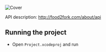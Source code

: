 ![Cover](https://github.com/3lvis/food2fork/blob/master/GitHub/cover.png)

API description: http://food2fork.com/about/api

## Running the project

- Open `Project.xcodeproj` and run
